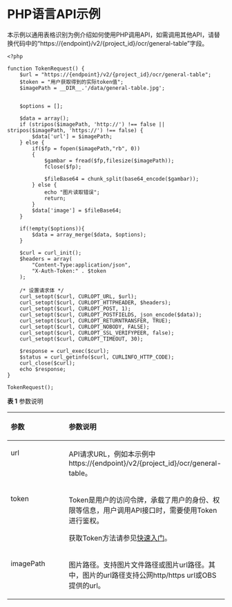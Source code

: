 # PHP语言API示例<a name="ocr_03_0136"></a>

本示例以通用表格识别为例介绍如何使用PHP调用API，如需调用其他API，请替换代码中的“https://\{endpoint\}/v2/\{project\_id\}/ocr/general-table”字段。

```
<?php

function TokenRequest() {
    $url = "https://{endpoint}/v2/{project_id}/ocr/general-table";
    $token = "用户获取得到的实际token值";
    $imagePath = __DIR__.'/data/general-table.jpg';
    
    
    $options = [];

    $data = array();
    if (stripos($imagePath, 'http://') !== false || stripos($imagePath, 'https://') !== false) {
        $data['url'] = $imagePath;
    } else {
        if($fp = fopen($imagePath,"rb", 0))
        {
            $gambar = fread($fp,filesize($imagePath));
            fclose($fp);

            $fileBase64 = chunk_split(base64_encode($gambar));
        } else {
            echo "图片读取错误";
            return;
        }
        $data['image'] = $fileBase64;
    }

    if(!empty($options)){
        $data = array_merge($data, $options);
    }

    $curl = curl_init();
    $headers = array(
        "Content-Type:application/json",
        "X-Auth-Token:" . $token
    );

    /* 设置请求体 */
    curl_setopt($curl, CURLOPT_URL, $url);
    curl_setopt($curl, CURLOPT_HTTPHEADER, $headers);
    curl_setopt($curl, CURLOPT_POST, 1);
    curl_setopt($curl, CURLOPT_POSTFIELDS, json_encode($data));
    curl_setopt($curl, CURLOPT_RETURNTRANSFER, TRUE);
    curl_setopt($curl, CURLOPT_NOBODY, FALSE);
    curl_setopt($curl, CURLOPT_SSL_VERIFYPEER, false);
    curl_setopt($curl, CURLOPT_TIMEOUT, 30);

    $response = curl_exec($curl);
    $status = curl_getinfo($curl, CURLINFO_HTTP_CODE);
    curl_close($curl);
    echo $response;
}

TokenRequest();
```

**表 1**  参数说明

<a name="table143571850893"></a>
<table><thead align="left"><tr id="row1335814502094"><th class="cellrowborder" valign="top" width="30%" id="mcps1.2.3.1.1"><p id="p17358135012911"><a name="p17358135012911"></a><a name="p17358135012911"></a>参数</p>
</th>
<th class="cellrowborder" valign="top" width="70%" id="mcps1.2.3.1.2"><p id="p20358850595"><a name="p20358850595"></a><a name="p20358850595"></a>参数说明</p>
</th>
</tr>
</thead>
<tbody><tr id="row935835019916"><td class="cellrowborder" valign="top" width="30%" headers="mcps1.2.3.1.1 "><p id="p1635835017911"><a name="p1635835017911"></a><a name="p1635835017911"></a>url</p>
</td>
<td class="cellrowborder" valign="top" width="70%" headers="mcps1.2.3.1.2 "><p id="p3358165016919"><a name="p3358165016919"></a><a name="p3358165016919"></a>API请求URL，例如本示例中https://{endpoint}/v2/{project_id}/ocr/general-table。</p>
</td>
</tr>
<tr id="row16673135214128"><td class="cellrowborder" valign="top" width="30%" headers="mcps1.2.3.1.1 "><p id="p26731452101211"><a name="p26731452101211"></a><a name="p26731452101211"></a>token</p>
</td>
<td class="cellrowborder" valign="top" width="70%" headers="mcps1.2.3.1.2 "><p id="p4840556171113"><a name="p4840556171113"></a><a name="p4840556171113"></a>Token是用户的访问令牌，承载了用户的身份、权限等信息，用户调用API接口时，需要使用Token进行鉴权。</p>
<p id="p1133721105312"><a name="p1133721105312"></a><a name="p1133721105312"></a>获取Token方法请参见<a href="https://support.huaweicloud.com/qs-ocr/ocr_05_0003.html" target="_blank" rel="noopener noreferrer">快速入门</a>。</p>
</td>
</tr>
<tr id="row1422447141315"><td class="cellrowborder" valign="top" width="30%" headers="mcps1.2.3.1.1 "><p id="p22241273138"><a name="p22241273138"></a><a name="p22241273138"></a>imagePath</p>
</td>
<td class="cellrowborder" valign="top" width="70%" headers="mcps1.2.3.1.2 "><p id="p9224576135"><a name="p9224576135"></a><a name="p9224576135"></a>图片路径。支持图片文件路径或图片url路径。其中，图片的url路径支持公网http/https url或OBS提供的url。</p>
</td>
</tr>
</tbody>
</table>

